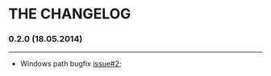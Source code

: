 # THE CHANGELOG

### 0.2.0 (18.05.2014)
______________________

+ Windows path bugfix [issue#2](https://github.com/gobwas/gulp-sprite-generator/issues/2);